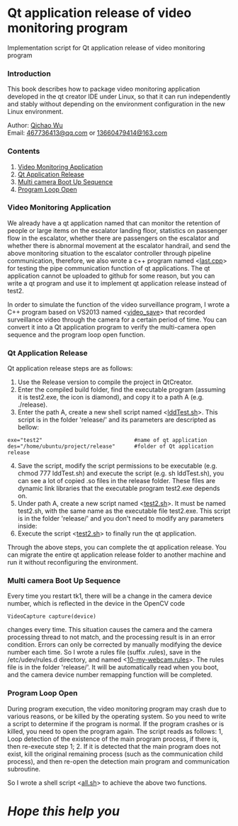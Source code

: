 # Qt application release of video monitoring program
Implementation script for Qt application release of video monitoring program

### Introduction
This book describes how to package video monitoring application developed in the qt creator IDE under Linux, so that it can run independently and stably without depending on the environment configuration in the new Linux environment.

Author: [Qichao Wu](https://github.com/deepthinking-qichao)
<br>Email: 467736413@qq.com or 13660479414@163.com

### Contents
1. [Video Monitoring Application](#video-monitoring-application)
2. [Qt Application Release](#qt-application-release)
3. [Multi camera Boot Up Sequence](#multi-camera-boot-up-sequence)
3. [Program Loop Open](#program-loop-open)

### Video Monitoring Application
We already have a qt application named <test2> that can monitor the retention of people or large items on the escalator landing floor, statistics on passenger flow in the escalator, whether there are passengers on the escalator 
and whether there is abnormal movement at the escalator handrail, and send the above monitoring situation to the escalator controller through pipeline communication, 
therefore, we also wrote a c++ program named <[last.cpp](https://github.com/deepthinking-qichao/Qt-application-release-of-video-monitoring-program/blob/master/release/last.cpp)> for testing the pipe communication function of qt applications. The qt application <test2> cannot be uploaded to github for some reason, 
but you can write a qt program and use it to implement qt application release instead of test2.

In order to simulate the function of the video surveillance program, I wrote a C++ program based on VS2013 named <[video_save](https://github.com/deepthinking-qichao/Qt-application-release-of-video-monitoring-program/tree/master/video_save)> that recorded surveillance video through the camera for a certain period of time. 
You can convert it into a Qt application program to verify the multi-camera open sequence and the program loop open function.

### Qt Application Release
Qt application release steps are as follows:
1. Use the Release version to compile the project in QtCreator.
2. Enter the compiled build folder, find the executable program (assuming it is test2.exe, the icon is diamond), and copy it to a path A (e.g. ./release).
3. Enter the path A, create a new shell script named <[lddTest.sh](https://github.com/deepthinking-qichao/Qt-application-release-of-video-monitoring-program/blob/master/release/lddTest.sh)>. This script is in the folder 'release/' and its parameters are descripted as bellow:
```
exe="test2"                             #name of qt application
des="/home/ubuntu/project/release"      #folder of Qt application release
```
4. Save the script, modify the script permissions to be executable (e.g. chmod 777 lddTest.sh) and execute the script (e.g. sh lddTest.sh), you can see a lot of copied .so files in the release folder. 
These files are dynamic link libraries that the executable program test2.exe depends on.
5. Under path A, create a new script named <[test2.sh](https://github.com/deepthinking-qichao/Qt-application-release-of-video-monitoring-program/blob/master/release/test2.sh)>. It must be named test2.sh, with the same name as the executable file test2.exe. This script is in the folder 'release/' and you don't need to modify any parameters inside:
6. Execute the script <[test2.sh](https://github.com/deepthinking-qichao/Qt-application-release-of-video-monitoring-program/blob/master/release/test2.sh)> to finally run the qt application.

Through the above steps, you can complete the qt application release. You can migrate the entire qt application release folder to another machine and run it without reconfiguring the environment. 

### Multi camera Boot Up Sequence
Every time you restart tk1, there will be a change in the camera device number, which is reflected in the device in the OpenCV code 
```
VideoCapture capture(device) 
```
changes every time. This situation causes the camera and the camera processing thread to not match, and the processing result is in an error condition. Errors can only be corrected by manually modifying the device number each time.
So I wrote a rules file (suffix .rules), save in the /etc/udev/rules.d directory, and named <[10-my-webcam.rules](https://github.com/deepthinking-qichao/Qt-application-release-of-video-monitoring-program/blob/master/10-my-webcam.rules)>. The rules file is in the folder 'release/'. It will be automatically read when you boot, and the camera device number remapping function will be completed.

### Program Loop Open
During program execution, the video monitoring program may crash due to various reasons, or be killed by the operating system. So you need to write a script to determine if the program is normal. 
If the program crashes or is killed, you need to open the program again. The script reads as follows:
1, Loop detection of the existence of the main program process, if there is, then re-execute step 1;
2. If it is detected that the main program does not exist, kill the original remaining process (such as the communication child process), and then re-open the detection main program and communication subroutine.

So I wrote a shell script <[all.sh](https://github.com/deepthinking-qichao/Qt-application-release-of-video-monitoring-program/blob/master/all.sh)> to achieve the above two functions.

# ***Hope this help you***